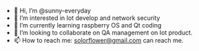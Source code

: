 - 👋 Hi, I’m @sunny-everyday
- 👀 I’m interested in Iot develop and network security
- 🌱 I’m currently learning raspberry OS and Qt coding
- 💞️ I’m looking to collaborate on QA management on Iot product.
- 📫 How to reach me: solorflower@gmail.com can reach me.

<!---
sunny-everyday/sunny-everyday is a ✨ special ✨ repository because its `README.md` (this file) appears on your GitHub profile.
You can click the Preview link to take a look at your changes.
--->
